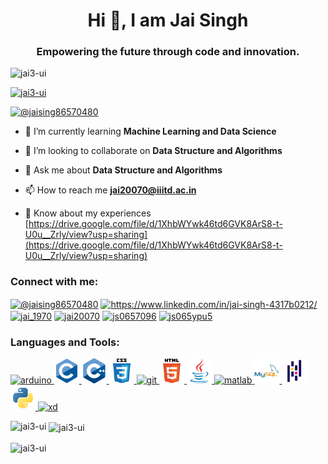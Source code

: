 <h1 align="center">Hi 👋, I am Jai Singh</h1>
<h3 align="center">Empowering the future through code and innovation.</h3>

<p align="left"> <img src="https://komarev.com/ghpvc/?username=jai3-ui&label=Profile%20views&color=0e75b6&style=flat" alt="jai3-ui" /> </p>

<p align="left"> <a href="https://github.com/ryo-ma/github-profile-trophy"><img src="https://github-profile-trophy.vercel.app/?username=jai3-ui" alt="jai3-ui" /></a> </p>

<p align="left"> <a href="https://twitter.com/@jaising86570480" target="blank"><img src="https://img.shields.io/twitter/follow/@jaising86570480?logo=twitter&style=for-the-badge" alt="@jaising86570480" /></a> </p>

- 🌱 I’m currently learning **Machine Learning and Data Science**

- 👯 I’m looking to collaborate on **Data Structure and Algorithms**

- 💬 Ask me about **Data Structure and Algorithms**

- 📫 How to reach me **jai20070@iiitd.ac.in**

- 📄 Know about my experiences [https://drive.google.com/file/d/1XhbWYwk46td6GVK8ArS8-t-U0u__Zrly/view?usp=sharing](https://drive.google.com/file/d/1XhbWYwk46td6GVK8ArS8-t-U0u__Zrly/view?usp=sharing)

<h3 align="left">Connect with me:</h3>
<p align="left">
<a href="https://twitter.com/@jaising86570480" target="blank"><img align="center" src="https://raw.githubusercontent.com/rahuldkjain/github-profile-readme-generator/master/src/images/icons/Social/twitter.svg" alt="@jaising86570480" height="30" width="40" /></a>
<a href="https://linkedin.com/in/https://www.linkedin.com/in/jai-singh-4317b0212/" target="blank"><img align="center" src="https://raw.githubusercontent.com/rahuldkjain/github-profile-readme-generator/master/src/images/icons/Social/linked-in-alt.svg" alt="https://www.linkedin.com/in/jai-singh-4317b0212/" height="30" width="40" /></a>
<a href="https://www.codechef.com/users/jai_1970" target="blank"><img align="center" src="https://cdn.jsdelivr.net/npm/simple-icons@3.1.0/icons/codechef.svg" alt="jai_1970" height="30" width="40" /></a>
<a href="https://codeforces.com/profile/jai20070" target="blank"><img align="center" src="https://raw.githubusercontent.com/rahuldkjain/github-profile-readme-generator/master/src/images/icons/Social/codeforces.svg" alt="jai20070" height="30" width="40" /></a>
<a href="https://www.leetcode.com/js0657096" target="blank"><img align="center" src="https://raw.githubusercontent.com/rahuldkjain/github-profile-readme-generator/master/src/images/icons/Social/leet-code.svg" alt="js0657096" height="30" width="40" /></a>
<a href="https://auth.geeksforgeeks.org/user/js065ypu5" target="blank"><img align="center" src="https://raw.githubusercontent.com/rahuldkjain/github-profile-readme-generator/master/src/images/icons/Social/geeks-for-geeks.svg" alt="js065ypu5" height="30" width="40" /></a>
</p>

<h3 align="left">Languages and Tools:</h3>
<p align="left"> <a href="https://www.arduino.cc/" target="_blank" rel="noreferrer"> <img src="https://cdn.worldvectorlogo.com/logos/arduino-1.svg" alt="arduino" width="40" height="40"/> </a> <a href="https://www.cprogramming.com/" target="_blank" rel="noreferrer"> <img src="https://raw.githubusercontent.com/devicons/devicon/master/icons/c/c-original.svg" alt="c" width="40" height="40"/> </a> <a href="https://www.w3schools.com/cpp/" target="_blank" rel="noreferrer"> <img src="https://raw.githubusercontent.com/devicons/devicon/master/icons/cplusplus/cplusplus-original.svg" alt="cplusplus" width="40" height="40"/> </a> <a href="https://www.w3schools.com/css/" target="_blank" rel="noreferrer"> <img src="https://raw.githubusercontent.com/devicons/devicon/master/icons/css3/css3-original-wordmark.svg" alt="css3" width="40" height="40"/> </a> <a href="https://git-scm.com/" target="_blank" rel="noreferrer"> <img src="https://www.vectorlogo.zone/logos/git-scm/git-scm-icon.svg" alt="git" width="40" height="40"/> </a> <a href="https://www.w3.org/html/" target="_blank" rel="noreferrer"> <img src="https://raw.githubusercontent.com/devicons/devicon/master/icons/html5/html5-original-wordmark.svg" alt="html5" width="40" height="40"/> </a> <a href="https://www.java.com" target="_blank" rel="noreferrer"> <img src="https://raw.githubusercontent.com/devicons/devicon/master/icons/java/java-original.svg" alt="java" width="40" height="40"/> </a> <a href="https://www.mathworks.com/" target="_blank" rel="noreferrer"> <img src="https://upload.wikimedia.org/wikipedia/commons/2/21/Matlab_Logo.png" alt="matlab" width="40" height="40"/> </a> <a href="https://www.mysql.com/" target="_blank" rel="noreferrer"> <img src="https://raw.githubusercontent.com/devicons/devicon/master/icons/mysql/mysql-original-wordmark.svg" alt="mysql" width="40" height="40"/> </a> <a href="https://pandas.pydata.org/" target="_blank" rel="noreferrer"> <img src="https://raw.githubusercontent.com/devicons/devicon/2ae2a900d2f041da66e950e4d48052658d850630/icons/pandas/pandas-original.svg" alt="pandas" width="40" height="40"/> </a> <a href="https://www.python.org" target="_blank" rel="noreferrer"> <img src="https://raw.githubusercontent.com/devicons/devicon/master/icons/python/python-original.svg" alt="python" width="40" height="40"/> </a> <a href="https://www.adobe.com/products/xd.html" target="_blank" rel="noreferrer"> <img src="https://cdn.worldvectorlogo.com/logos/adobe-xd.svg" alt="xd" width="40" height="40"/> </a> </p>

<p><img align="left" src="https://github-readme-stats.vercel.app/api/top-langs?username=jai3-ui&show_icons=true&locale=en&layout=compact" alt="jai3-ui" /></p>

<p>&nbsp;<img align="center" src="https://github-readme-stats.vercel.app/api?username=jai3-ui&show_icons=true&locale=en" alt="jai3-ui" /></p>

<p><img align="center" src="https://github-readme-streak-stats.herokuapp.com/?user=jai3-ui&" alt="jai3-ui" /></p>
